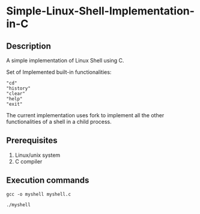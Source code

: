 # Simple-Linux-Shell-Implementation-in-C

## Description
A simple implementation of Linux Shell using C. 

Set of Implemented built-in functionalities:
```
"cd"
"history"
"clear"
"help"
"exit"
```
The current implementation uses fork to implement all the other functionalities of a shell in a child process.
## Prerequisites

1. Linux/unix system
2. C compiler

## Execution commands

```
gcc -o myshell myshell.c

./myshell

```
